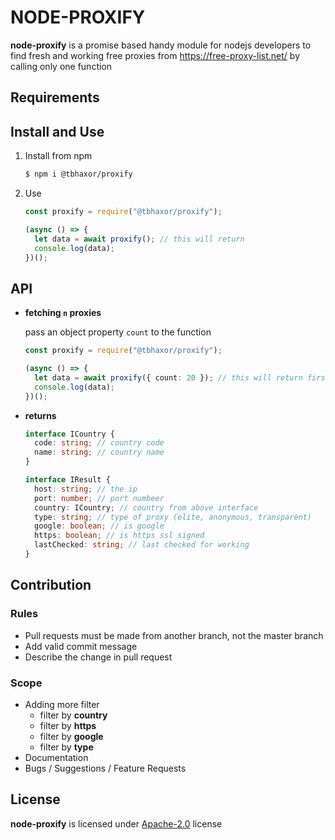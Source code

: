 # NODE-PROXIFY

**node-proxify** is a promise based handy module for nodejs developers to find fresh and working free proxies from https://free-proxy-list.net/ by calling only one function

## Requirements

## Install and Use

1. Install from npm

   ```sh
   $ npm i @tbhaxor/proxify
   ```

2. Use

   ```ts
   const proxify = require("@tbhaxor/proxify");

   (async () => {
     let data = await proxify(); // this will return
     console.log(data);
   })();
   ```

## API

- **fetching `n` proxies**

  pass an object property `count` to the function

  ```ts
  const proxify = require("@tbhaxor/proxify");

  (async () => {
    let data = await proxify({ count: 20 }); // this will return first 20 proxies
    console.log(data);
  })();
  ```

- **returns**

  ```ts
  interface ICountry {
    code: string; // country code
    name: string; // country name
  }

  interface IResult {
    host: string; // the ip
    port: number; // port numbeer
    country: ICountry; // country from above interface
    type: string; // type of proxy (elite, anonymous, transparent)
    google: boolean; // is google
    https: boolean; // is https ssl signed
    lastChecked: string; // last checked for working
  }
  ```

## Contribution

### Rules

- Pull requests must be made from another branch, not the master branch
- Add valid commit message
- Describe the change in pull request

### Scope

- Adding more filter
  - filter by **country**
  - filter by **https**
  - filter by **google**
  - filter by **type**
- Documentation
- Bugs / Suggestions / Feature Requests

## License

**node-proxify** is licensed under [Apache-2.0](https://github.com/tbhaxor/node-proxifyjs/blob/master/LICENSE) license
